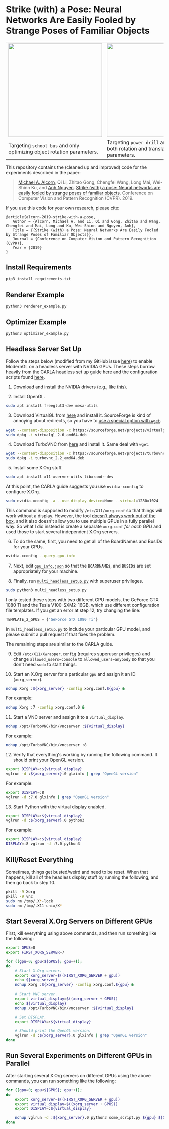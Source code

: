 # Strike (with) a Pose: Neural Networks Are Easily Fooled by Strange Poses of Familiar Objects

<p align="center">

<table>
  <col width="299">
  <col width="299">
  <col width="299">
  <tr>
    <th><img src="school_bus.gif", width="299"></th>
    <th><img src="power_drill.gif", width="299"></th>
    <th><img src="school_bus_light.gif", width="299"></th>
  </tr>
  <tr>
    <td>Targeting <code>school bus</code> and only optimizing object rotation parameters.</td>
    <td>Targeting <code>power drill</code> and optimizing both rotation and translation parameters.</td>
    <td>Targeting <code>school bus</code> and only optimizing light rotation parameters.</td>
  </tr>

</table>

This repository contains the (cleaned up and improved) code for the experiments described in the paper:

> [Michael A. Alcorn](https://sites.google.com/view/michaelaalcorn), Qi Li, Zhitao Gong, Chengfei Wang, Long Mai, Wei-Shinn Ku, and [Anh Nguyen](http://anhnguyen.me). [Strike (with) a pose: Neural networks are easily fooled by strange poses of familiar objects](https://arxiv.org/abs/1811.11553). Conference on Computer Vision and Pattern Recognition (CVPR). 2019.

If you use this code for your own research, please cite:

```
@article{alcorn-2019-strike-with-a-pose,
   Author = {Alcorn, Michael A. and Li, Qi and Gong, Zhitao and Wang, Chengfei and Mai, Long and Ku, Wei-Shinn and Nguyen, Anh},
   Title = {{Strike (with) a Pose: Neural Networks Are Easily Fooled by Strange Poses of Familiar Objects}},
   Journal = {Conference on Computer Vision and Pattern Recognition (CVPR)},
   Year = {2019}
}
```

## Install Requirements

```bash
pip3 install requirements.txt
```

## Renderer Example

```bash
python3 renderer_example.py
```

## Optimizer Example

```bash
python3 optimizer_example.py
```

## Headless Server Set Up

Follow the steps below (modified from my GitHub issue [here](https://github.com/cprogrammer1994/Headless-rendering-with-python/issues/7#)) to enable ModernGL on a headless server with NVIDIA GPUs. These steps borrow heavily from the CARLA headless set up guide [here](https://github.com/carla-simulator/carla/blob/master/Docs/carla_headless.md) and the configuration scripts found [here](https://github.com/agisoft-llc/cloud-scripts).

1) Download and install the NVIDIA drivers (e.g., [like this](https://linuxconfig.org/how-to-install-the-nvidia-drivers-on-ubuntu-18-04-bionic-beaver-linux)).

2) Install OpenGL.

```bash
sudo apt install freeglut3-dev mesa-utils
```

3) Download VirtualGL from [here](https://sourceforge.net/projects/virtualgl/files/) and install it. SourceForge is kind of annoying about redirects, so you have to [use a special option with `wget`](https://stackoverflow.com/a/45258959/1316276).

```bash
wget --content-disposition -c https://sourceforge.net/projects/virtualgl/files/2.6/virtualgl_2.6_amd64.deb
sudo dpkg -i virtualgl_2.6_amd64.deb
```

4) Download TurboVNC from [here](https://sourceforge.net/projects/turbovnc/files/) and install it. Same deal with `wget`.

```bash
wget --content-disposition -c https://sourceforge.net/projects/turbovnc/files/2.2/turbovnc_2.2_amd64.deb
sudo dpkg -i turbovnc_2.2_amd64.deb
```

5) Install some X.Org stuff.

```bash
sudo apt install x11-xserver-utils libxrandr-dev
```

At this point, the CARLA guide suggests you use `nvidia-xconfig` to configure X.Org.

```bash
sudo nvidia-xconfig -a --use-display-device=None --virtual=1280x1024
```

This command is supposed to modify `/etc/X11/xorg.conf` so that things will work without a display. However, the tool [doesn't always work out of the box](https://github.com/yrahal/ec2-setup/issues/2), and it also doesn't allow you to use multiple GPUs in a fully parallel way. So what I did instead is create a separate `xorg.conf` _for each GPU_ and used those to start several independent X.Org servers.

6) To do the same, first, you need to get all of the BoardNames and BusIDs for your GPUs.

```bash
nvidia-xconfig --query-gpu-info
```

7) Next, edit [`gpu_info.json`](https://github.com/airalcorn2/strike-with-a-pose/tree/master/paper_code/gpu_info.json) so that the `BOARDNAME`s, and `BUSID`s are set appropriately for your machine.

8) Finally, run [`multi_headless_setup.py`](https://github.com/airalcorn2/strike-with-a-pose/tree/master/paper_code/multi_headless_setup.py) with superuser privileges.

```bash
sudo python3 multi_headless_setup.py
```

I only tested these steps with two different GPU models, the GeForce GTX 1080 Ti and the Tesla V100-SXM2-16GB, which use different configuration file templates. If you get an error at step 12, try changing the line:

```python
TEMPLATE_2_GPUS = {"GeForce GTX 1080 Ti"}
```

in `multi_headless_setup.py` to include your particular GPU model, and please submit a pull request if that fixes the problem.

The remaining steps are similar to the CARLA guide.

9) Edit `/etc/X11/Xwrapper.config` (requires superuser privileges) and change `allowed_users=console` to `allowed_users=anybody` so that you don't need `sudo` to start things.

10) Start an X.Org server for a particular `gpu` and assign it an ID (`xorg_server`).

```bash
nohup Xorg :${xorg_server} -config xorg.conf.${gpu} &
```

For example:

```bash
nohup Xorg :7 -config xorg.conf.0 &
```

11) Start a VNC server and assign it to a `virtual_display`.

```bash
nohup /opt/TurboVNC/bin/vncserver :${virtual_display}
```

For example:

```bash
nohup /opt/TurboVNC/bin/vncserver :8
```

12) Verify that everything's working by running the following command. It should print your OpenGL version.

```bash
export DISPLAY=:${virtual_display}
vglrun -d :${xorg_server}.0 glxinfo | grep "OpenGL version"
```

For example:

```bash
export DISPLAY=:8
vglrun -d :7.0 glxinfo | grep "OpenGL version"
```

13) Start Python with the virtual display enabled.

```bash
export DISPLAY=:${virtual_display}
vglrun -d :${xorg_server}.0 python3
```

For example:

```bash
export DISPLAY=:${virtual_display}
DISPLAY=:8 vglrun -d :7.0 python3
```

## Kill/Reset Everything

Sometimes, things get busted/weird and need to be reset. When that happens, kill all of the headless display stuff by running the following, and then go back to step 10.

```bash
pkill -9 Xorg
pkill -9 vnc
sudo rm /tmp/.X*-lock
sudo rm /tmp/.X11-unix/X*
```

## Start Several X.Org Servers on Different GPUs

First, kill everything using above commands, and then run something like the following:

```bash
export GPUS=8
export FIRST_XORG_SERVER=7

for ((gpu=0; gpu<${GPUS}; gpu++));
do
    # Start X.Org server.
    export xorg_server=$((FIRST_XORG_SERVER + gpu))
    echo ${xorg_server}
    nohup Xorg :${xorg_server} -config xorg.conf.${gpu} &

    # Start VNC server.
    export virtual_display=$((xorg_server + GPUS))
    echo ${virtual_display}
    nohup /opt/TurboVNC/bin/vncserver :${virtual_display}

    # Set DISPLAY.
    export DISPLAY=:${virtual_display}

    # Should print the OpenGL version.
    vglrun -d :${xorg_server}.0 glxinfo | grep "OpenGL version"
done
```

## Run Several Experiments on Different GPUs in Parallel

After starting several X.Org servers on different GPUs using the above commands, you can run something like the following:

```bash
for ((gpu=0; gpu<${GPUS}; gpu++));
do
    export xorg_server=$((FIRST_XORG_SERVER + gpu))
    export virtual_display=$((xorg_server + GPUS))
    export DISPLAY=:${virtual_display}

    nohup vglrun -d :${xorg_server}.0 python3 some_script.py ${gpu} ${GPUS} > ${gpu}.log &
done
```
